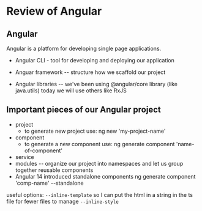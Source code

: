 # Review of Angular

## Angular

Angular is a platform for developing single page applications.
- Angular CLI - tool for developing and deploying our application

- Anguar framework -- structure how we scaffold our project

- Angular libraries -- we've been using @angular/core library (like java.utils) today we will use others like RxJS

## Important pieces of our Angular project
- project 
    - to generate new project use:
        ng new 'my-project-name'
- component
    - to generate a new component use:
        ng generate component 'name-of-component'
- service
- modules -- organize our project into namespaces and let us group together reusable components
- Angular 14 introduced standalone components
    ng generate component 'comp-name' --standalone

useful options:
`--inline-template` so I can put the html in a string in the ts file for fewer files to manage
`--inline-style`